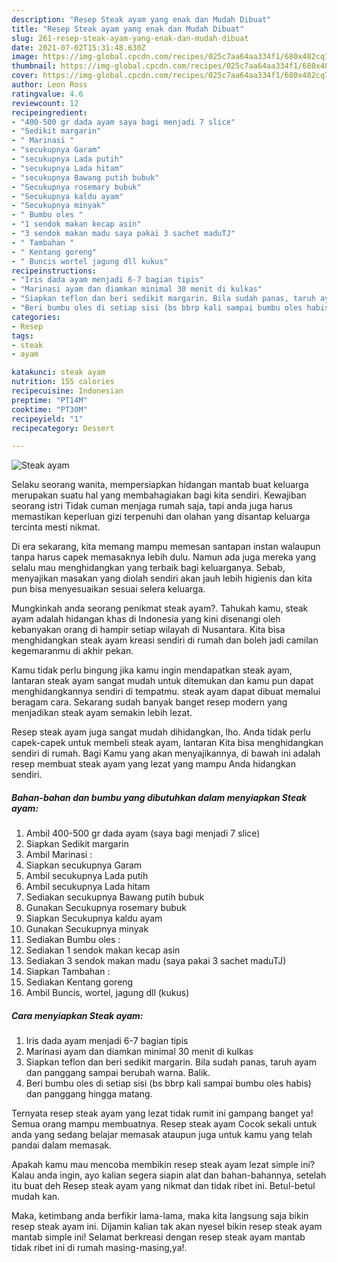 ```yaml
---
description: "Resep Steak ayam yang enak dan Mudah Dibuat"
title: "Resep Steak ayam yang enak dan Mudah Dibuat"
slug: 261-resep-steak-ayam-yang-enak-dan-mudah-dibuat
date: 2021-07-02T15:31:48.630Z
image: https://img-global.cpcdn.com/recipes/025c7aa64aa334f1/680x482cq70/steak-ayam-foto-resep-utama.jpg
thumbnail: https://img-global.cpcdn.com/recipes/025c7aa64aa334f1/680x482cq70/steak-ayam-foto-resep-utama.jpg
cover: https://img-global.cpcdn.com/recipes/025c7aa64aa334f1/680x482cq70/steak-ayam-foto-resep-utama.jpg
author: Leon Ross
ratingvalue: 4.6
reviewcount: 12
recipeingredient:
- "400-500 gr dada ayam saya bagi menjadi 7 slice"
- "Sedikit margarin"
- " Marinasi "
- "secukupnya Garam"
- "secukupnya Lada putih"
- "secukupnya Lada hitam"
- "secukupnya Bawang putih bubuk"
- "Secukupnya rosemary bubuk"
- "Secukupnya kaldu ayam"
- "Secukupnya minyak"
- " Bumbu oles "
- "1 sendok makan kecap asin"
- "3 sendok makan madu saya pakai 3 sachet maduTJ"
- " Tambahan "
- " Kentang goreng"
- " Buncis wortel jagung dll kukus"
recipeinstructions:
- "Iris dada ayam menjadi 6-7 bagian tipis"
- "Marinasi ayam dan diamkan minimal 30 menit di kulkas"
- "Siapkan teflon dan beri sedikit margarin. Bila sudah panas, taruh ayam dan panggang sampai berubah warna. Balik."
- "Beri bumbu oles di setiap sisi (bs bbrp kali sampai bumbu oles habis) dan panggang hingga matang."
categories:
- Resep
tags:
- steak
- ayam

katakunci: steak ayam 
nutrition: 155 calories
recipecuisine: Indonesian
preptime: "PT14M"
cooktime: "PT30M"
recipeyield: "1"
recipecategory: Dessert

---
```



![Steak ayam](https://img-global.cpcdn.com/recipes/025c7aa64aa334f1/680x482cq70/steak-ayam-foto-resep-utama.jpg)

Selaku seorang wanita, mempersiapkan hidangan mantab buat keluarga merupakan suatu hal yang membahagiakan bagi kita sendiri. Kewajiban seorang istri Tidak cuman menjaga rumah saja, tapi anda juga harus memastikan keperluan gizi terpenuhi dan olahan yang disantap keluarga tercinta mesti nikmat.

Di era  sekarang, kita memang mampu memesan santapan instan walaupun tanpa harus capek memasaknya lebih dulu. Namun ada juga mereka yang selalu mau menghidangkan yang terbaik bagi keluarganya. Sebab, menyajikan masakan yang diolah sendiri akan jauh lebih higienis dan kita pun bisa menyesuaikan sesuai selera keluarga. 



Mungkinkah anda seorang penikmat steak ayam?. Tahukah kamu, steak ayam adalah hidangan khas di Indonesia yang kini disenangi oleh kebanyakan orang di hampir setiap wilayah di Nusantara. Kita bisa menghidangkan steak ayam kreasi sendiri di rumah dan boleh jadi camilan kegemaranmu di akhir pekan.

Kamu tidak perlu bingung jika kamu ingin mendapatkan steak ayam, lantaran steak ayam sangat mudah untuk ditemukan dan kamu pun dapat menghidangkannya sendiri di tempatmu. steak ayam dapat dibuat memalui beragam cara. Sekarang sudah banyak banget resep modern yang menjadikan steak ayam semakin lebih lezat.

Resep steak ayam juga sangat mudah dihidangkan, lho. Anda tidak perlu capek-capek untuk membeli steak ayam, lantaran Kita bisa menghidangkan sendiri di rumah. Bagi Kamu yang akan menyajikannya, di bawah ini adalah resep membuat steak ayam yang lezat yang mampu Anda hidangkan sendiri.

<!--inarticleads1-->

##### Bahan-bahan dan bumbu yang dibutuhkan dalam menyiapkan Steak ayam:

1. Ambil 400-500 gr dada ayam (saya bagi menjadi 7 slice)
1. Siapkan Sedikit margarin
1. Ambil  Marinasi :
1. Siapkan secukupnya Garam
1. Ambil secukupnya Lada putih
1. Ambil secukupnya Lada hitam
1. Sediakan secukupnya Bawang putih bubuk
1. Gunakan Secukupnya rosemary bubuk
1. Siapkan Secukupnya kaldu ayam
1. Gunakan Secukupnya minyak
1. Sediakan  Bumbu oles :
1. Sediakan 1 sendok makan kecap asin
1. Sediakan 3 sendok makan madu (saya pakai 3 sachet maduTJ)
1. Siapkan  Tambahan :
1. Sediakan  Kentang goreng
1. Ambil  Buncis, wortel, jagung dll (kukus)




<!--inarticleads2-->

##### Cara menyiapkan Steak ayam:

1. Iris dada ayam menjadi 6-7 bagian tipis
1. Marinasi ayam dan diamkan minimal 30 menit di kulkas
1. Siapkan teflon dan beri sedikit margarin. Bila sudah panas, taruh ayam dan panggang sampai berubah warna. Balik.
1. Beri bumbu oles di setiap sisi (bs bbrp kali sampai bumbu oles habis) dan panggang hingga matang.




Ternyata resep steak ayam yang lezat tidak rumit ini gampang banget ya! Semua orang mampu membuatnya. Resep steak ayam Cocok sekali untuk anda yang sedang belajar memasak ataupun juga untuk kamu yang telah pandai dalam memasak.

Apakah kamu mau mencoba membikin resep steak ayam lezat simple ini? Kalau anda ingin, ayo kalian segera siapin alat dan bahan-bahannya, setelah itu buat deh Resep steak ayam yang nikmat dan tidak ribet ini. Betul-betul mudah kan. 

Maka, ketimbang anda berfikir lama-lama, maka kita langsung saja bikin resep steak ayam ini. Dijamin kalian tak akan nyesel bikin resep steak ayam mantab simple ini! Selamat berkreasi dengan resep steak ayam mantab tidak ribet ini di rumah masing-masing,ya!.

